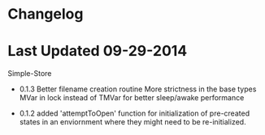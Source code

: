 # Changelog

# Last Updated 09-29-2014

Simple-Store

+ 0.1.3
  Better filename creation routine
  More strictness in the base types
  MVar in lock instead of TMVar for better sleep/awake performance
  
+ 0.1.2
  added 'attemptToOpen' function for initialization of pre-created states in an
  enviornment where they might need to be re-initialized.

